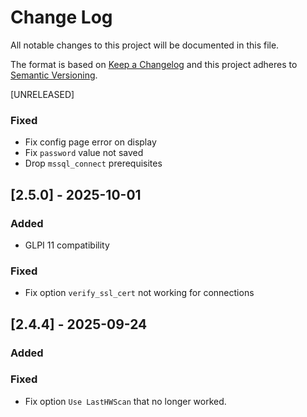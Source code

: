 # Change Log

All notable changes to this project will be documented in this file.

The format is based on [Keep a Changelog](http://keepachangelog.com/)
and this project adheres to [Semantic Versioning](http://semver.org/).

[UNRELEASED]

### Fixed

- Fix config page error on display
- Fix `password` value not saved
- Drop `mssql_connect` prerequisites

## [2.5.0] - 2025-10-01

### Added

- GLPI 11 compatibility

### Fixed

- Fix option ```verify_ssl_cert``` not working for connections


## [2.4.4] - 2025-09-24

### Added

### Fixed

- Fix option ```Use LastHWScan``` that no longer worked.
